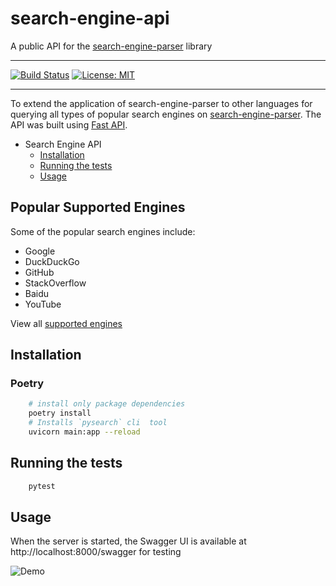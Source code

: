 # search-engine-api

A public API for the [search-engine-parser](https://github.com/bisoncorps/search-engine-parser) library 
<hr>

[![Build Status](https://travis-ci.com/bisoncorps/search-engine-api.svg?branch=master)](https://travis-ci.com/bisoncorps/search-engine-api)
[![License: MIT](https://img.shields.io/badge/License-MIT-yellow.svg)](https://opensource.org/licenses/MIT)
<hr/>

To extend the application of search-engine-parser to other languages for querying all types of popular search engines on [search-engine-parser](https://github.com/bisoncorps/search-engine-parser). The API was built using [Fast API](https://github.com/tiangolo/fastapi).

- Search Engine API
  - [Installation](#installation)
  - [Running the tests](#running-the-tests)
  - [Usage](#usage)

## Popular Supported Engines

Some of the popular search engines include:

- Google
- DuckDuckGo
- GitHub
- StackOverflow
- Baidu
- YouTube

View all [supported engines](https://github.com/bisoncorps/search-engine-parser/blob/master/docs/supported_engines.md)

## Installation

### Poetry
```bash
    # install only package dependencies
    poetry install
    # Installs `pysearch` cli  tool
    uvicorn main:app --reload
```

## Running the tests

```bash
    pytest
```

## Usage
When the server is started, the Swagger UI is available at http://localhost:8000/swagger for testing


![Demo](assets/swagger-ui.png)
